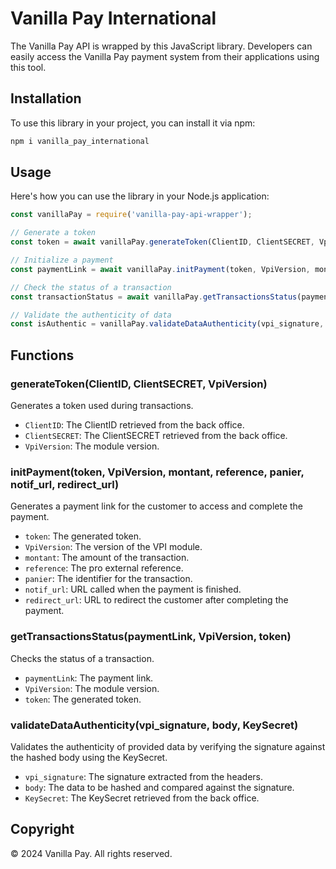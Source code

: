 
# Vanilla Pay International 

The Vanilla Pay API is wrapped by this JavaScript library. Developers can easily access the Vanilla Pay payment system from their applications using this tool.
## Installation

To use this library in your project, you can install it via npm:

```bash
npm i vanilla_pay_international
```

## Usage

Here's how you can use the library in your Node.js application:

```javascript
const vanillaPay = require('vanilla-pay-api-wrapper');

// Generate a token
const token = await vanillaPay.generateToken(ClientID, ClientSECRET, VpiVersion);

// Initialize a payment
const paymentLink = await vanillaPay.initPayment(token, VpiVersion, montant, reference, panier, notif_url, redirect_url);

// Check the status of a transaction
const transactionStatus = await vanillaPay.getTransactionsStatus(paymentLink, VpiVersion, token);

// Validate the authenticity of data
const isAuthentic = vanillaPay.validateDataAuthenticity(vpi_signature, body, KeySecret);
```

## Functions

### generateToken(ClientID, ClientSECRET, VpiVersion)

Generates a token used during transactions.

- `ClientID`: The ClientID retrieved from the back office.
- `ClientSECRET`: The ClientSECRET retrieved from the back office.
- `VpiVersion`: The module version.

### initPayment(token, VpiVersion, montant, reference, panier, notif_url, redirect_url)

Generates a payment link for the customer to access and complete the payment.

- `token`: The generated token.
- `VpiVersion`: The version of the VPI module.
- `montant`: The amount of the transaction.
- `reference`: The pro external reference.
- `panier`: The identifier for the transaction.
- `notif_url`: URL called when the payment is finished.
- `redirect_url`: URL to redirect the customer after completing the payment.

### getTransactionsStatus(paymentLink, VpiVersion, token)

Checks the status of a transaction.

- `paymentLink`: The payment link.
- `VpiVersion`: The module version.
- `token`: The generated token.

### validateDataAuthenticity(vpi_signature, body, KeySecret)

Validates the authenticity of provided data by verifying the signature against the hashed body using the KeySecret.

- `vpi_signature`: The signature extracted from the headers.
- `body`: The data to be hashed and compared against the signature.
- `KeySecret`: The KeySecret retrieved from the back office.

## Copyright
© 2024 Vanilla Pay. All rights reserved.